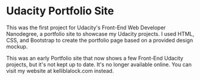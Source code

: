 # Udacity Portfolio Site

This was the first project for Udacity's Front-End Web Developer Nanodegree, a portfolio site to showcase my Udacity projects. I used HTML, CSS, and Bootstrap to create the portfolio page based on a provided design mockup. 

This was an early Portfolio site that now shows a few Front-End Udacity projects, but it's not kept up to date. It's no longer available online. You can visit my website at kelliblalock.com instead.
